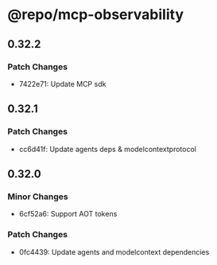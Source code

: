 # @repo/mcp-observability

## 0.32.2

### Patch Changes

- 7422e71: Update MCP sdk

## 0.32.1

### Patch Changes

- cc6d41f: Update agents deps & modelcontextprotocol

## 0.32.0

### Minor Changes

- 6cf52a6: Support AOT tokens

### Patch Changes

- 0fc4439: Update agents and modelcontext dependencies
